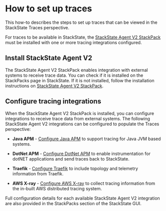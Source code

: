 # How to set up traces

This how-to describes the steps to set up traces that can be viewed in the StackState Traces perspective.

For traces to be available in StackState, the [StackState Agent V2 StackPack](../stackpacks/integrations/agent.md) must be installed with one or more tracing integrations configured.

## Install StackState Agent V2

The StackState Agent V2 StackPack enables integration with external systems to receive trace data. You can check if it is installed on the StackPacks page in StackState. If it is not installed, follow the installation instructions on [StackState Agent V2 StackPack](../stackpacks/integrations/agent.md).

## Configure tracing integrations

When the StackState Agent V2 StackPack is installed, you can configure integrations to receive trace data from external systems. The following StackState Agent V2 integrations can be configured to populate the Traces perspective:

- **Java APM** - [Configure Java APM](../stackpacks/integrations/java-apm.md) to support tracing for Java JVM based systems.

- **DotNet APM** - [Configure DotNet APM](../stackpacks/integrations/dotnet-apm.md) to enable instrumentation for dotNET applications and send traces back to StackState.

- **Traefik** - [Configure Traefik](../stackpacks/integrations/traefik.md) to include topology and telemetry information from Traefik.

- **AWS X-ray** - [Configure AWS X-ray](../stackpacks/integrations/aws-x-ray.md) to collect tracing information from the in-built AWS distributed tracing system.<br>

Full configuration details for each available StackState Agent V2 integration are also provided in the StackPacks section of the StackState GUI.
